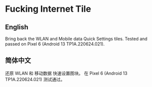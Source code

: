 # Fucking Internet Tile

## English
Bring back the WLAN and Mobile data Quick Settings tiles.
Tested and passed on Pixel 6 (Android 13 TP1A.220624.021).

## 简体中文
还原 WLAN 和 移动数据 快速设置图块。
在 Pixel 6 (Android 13 TP1A.220624.021) 测试通过。